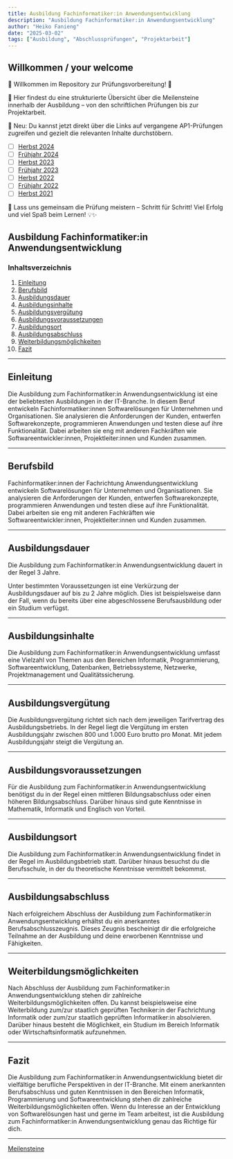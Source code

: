 ```yaml
---
title: Ausbildung Fachinformatiker:in Anwendungsentwicklung
description: "Ausbildung Fachinformatiker:in Anwendungsentwicklung"
author: "Heiko Fanieng"
date: "2025-03-02"
tags: ["Ausbildung", "Abschlussprüfungen", "Projektarbeit"]
---
```


## Willkommen / your welcome

🔹 Willkommen im Repository zur Prüfungsvorbereitung! 🔹

🚀 Hier findest du eine strukturierte Übersicht über die Meilensteine innerhalb der Ausbildung – von den schriftlichen Prüfungen bis zur Projektarbeit.

📌 Neu: Du kannst jetzt direkt über die Links auf vergangene AP1-Prüfungen zugreifen und gezielt die relevanten Inhalte durchstöbern.

- [ ] [Herbst 2024](/docs/01/01/08/README.md)
- [ ] [Frühjahr 2024](/docs/01/01/07/README.md)
- [ ] [Herbst 2023](/docs/01/01/06/README.md)
- [ ] [Frühjahr 2023](/docs/01/01/05/README.md)
- [ ] [Herbst 2022](/docs/01/01/04/README.md)
- [ ] [Frühjahr 2022](/docs/01/01/03/README.md)
- [ ] [Herbst 2021](/docs/01/01/02/README.md)

🎯 Lass uns gemeinsam die Prüfung meistern – Schritt für Schritt! Viel Erfolg und viel Spaß beim Lernen! 💡✨

## Ausbildung Fachinformatiker:in Anwendungsentwicklung

### Inhaltsverzeichnis

1. [Einleitung](#einleitung)
2. [Berufsbild](#berufsbild)
3. [Ausbildungsdauer](#ausbildungsdauer)
4. [Ausbildungsinhalte](#ausbildungsinhalte)
5. [Ausbildungsvergütung](#ausbildungsvergütung)
6. [Ausbildungsvoraussetzungen](#ausbildungsvoraussetzungen)
7. [Ausbildungsort](#ausbildungsort)
8. [Ausbildungsabschluss](#ausbildungsabschluss)
9. [Weiterbildungsmöglichkeiten](#weiterbildungsmöglichkeiten)
10. [Fazit](#fazit)

---

## Einleitung

Die Ausbildung zum Fachinformatiker:in Anwendungsentwicklung ist eine der beliebtesten Ausbildungen in der IT-Branche. In diesem Beruf entwickeln Fachinformatiker:innen Softwarelösungen für Unternehmen und Organisationen. Sie analysieren die Anforderungen der Kunden, entwerfen Softwarekonzepte, programmieren Anwendungen und testen diese auf ihre Funktionalität. Dabei arbeiten sie eng mit anderen Fachkräften wie Softwareentwickler:innen, Projektleiter:innen und Kunden zusammen.

---

## Berufsbild

Fachinformatiker:innen der Fachrichtung Anwendungsentwicklung entwickeln Softwarelösungen für Unternehmen und Organisationen. Sie analysieren die Anforderungen der Kunden, entwerfen Softwarekonzepte, programmieren Anwendungen und testen diese auf ihre Funktionalität. Dabei arbeiten sie eng mit anderen Fachkräften wie Softwareentwickler:innen, Projektleiter:innen und Kunden zusammen.

---

## Ausbildungsdauer

Die Ausbildung zum Fachinformatiker:in Anwendungsentwicklung dauert in der Regel 3 Jahre.

Unter bestimmten Voraussetzungen ist eine Verkürzung der Ausbildungsdauer auf bis zu 2 Jahre möglich. Dies ist beispielsweise dann der Fall, wenn du bereits über eine abgeschlossene Berufsausbildung oder ein Studium verfügst.

---

## Ausbildungsinhalte

Die Ausbildung zum Fachinformatiker:in Anwendungsentwicklung umfasst eine Vielzahl von Themen aus den Bereichen Informatik, Programmierung, Softwareentwicklung, Datenbanken, Betriebssysteme, Netzwerke, Projektmanagement und Qualitätssicherung.

---

## Ausbildungsvergütung

Die Ausbildungsvergütung richtet sich nach dem jeweiligen Tarifvertrag des Ausbildungsbetriebs. In der Regel liegt die Vergütung im ersten Ausbildungsjahr zwischen 800 und 1.000 Euro brutto pro Monat. Mit jedem Ausbildungsjahr steigt die Vergütung an.

---

## Ausbildungsvoraussetzungen

Für die Ausbildung zum Fachinformatiker:in Anwendungsentwicklung benötigst du in der Regel einen mittleren Bildungsabschluss oder einen höheren Bildungsabschluss. Darüber hinaus sind gute Kenntnisse in Mathematik, Informatik und Englisch von Vorteil.

---

## Ausbildungsort

Die Ausbildung zum Fachinformatiker:in Anwendungsentwicklung findet in der Regel im Ausbildungsbetrieb statt. Darüber hinaus besuchst du die Berufsschule, in der du theoretische Kenntnisse vermittelt bekommst.

---

## Ausbildungsabschluss

Nach erfolgreichem Abschluss der Ausbildung zum Fachinformatiker:in Anwendungsentwicklung erhältst du ein anerkanntes Berufsabschlusszeugnis. Dieses Zeugnis bescheinigt dir die erfolgreiche Teilnahme an der Ausbildung und deine erworbenen Kenntnisse und Fähigkeiten.

---

## Weiterbildungsmöglichkeiten

Nach Abschluss der Ausbildung zum Fachinformatiker:in Anwendungsentwicklung stehen dir zahlreiche Weiterbildungsmöglichkeiten offen. Du kannst beispielsweise eine Weiterbildung zum/zur staatlich geprüften Techniker:in der Fachrichtung Informatik oder zum/zur staatlich geprüften Informatiker:in absolvieren. Darüber hinaus besteht die Möglichkeit, ein Studium im Bereich Informatik oder Wirtschaftsinformatik aufzunehmen.

---

## Fazit

Die Ausbildung zum Fachinformatiker:in Anwendungsentwicklung bietet dir vielfältige berufliche Perspektiven in der IT-Branche. Mit einem anerkannten Berufsabschluss und guten Kenntnissen in den Bereichen Informatik, Programmierung und Softwareentwicklung stehen dir zahlreiche Weiterbildungsmöglichkeiten offen. Wenn du Interesse an der Entwicklung von Softwarelösungen hast und gerne im Team arbeitest, ist die Ausbildung zum Fachinformatiker:in Anwendungsentwicklung genau das Richtige für dich.

---
[Meilensteine](docs/01/README.md)

